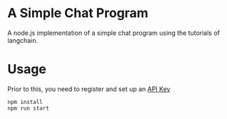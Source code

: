 # A Simple Chat Program
A node.js implementation of a simple chat program using the tutorials of
langchain.

# Usage
Prior to this, you need to register and set up an [API Key](https://js.langchain.com/docs/getting-started/guide-llm#llms-get-predictions-from-a-language-model)
```
npm install
npm run start
```
